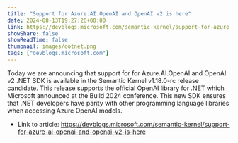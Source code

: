 ```yaml
---
title: "Support for Azure.AI.OpenAI and OpenAI v2 is here"
date: 2024-08-13T19:27:26+00:00
link: https://devblogs.microsoft.com/semantic-kernel/support-for-azure-ai-openai-and-openai-v2-is-here
showShare: false
showReadTime: false
thumbnail: images/dotnet.png
tags: ["devblogs.microsoft.com"]
---
```

Today we are announcing that support for for Azure.AI.OpenAI and OpenAI v2 .NET SDK is available in the Semantic Kernel v1.18.0-rc release candidate. This release supports the official OpenAI library for .NET which Microsoft announced at the Build 2024 conference. This new SDK ensures that .NET developers have parity with other programming language libraries when accessing Azure OpenAI models.

- Link to article: https://devblogs.microsoft.com/semantic-kernel/support-for-azure-ai-openai-and-openai-v2-is-here